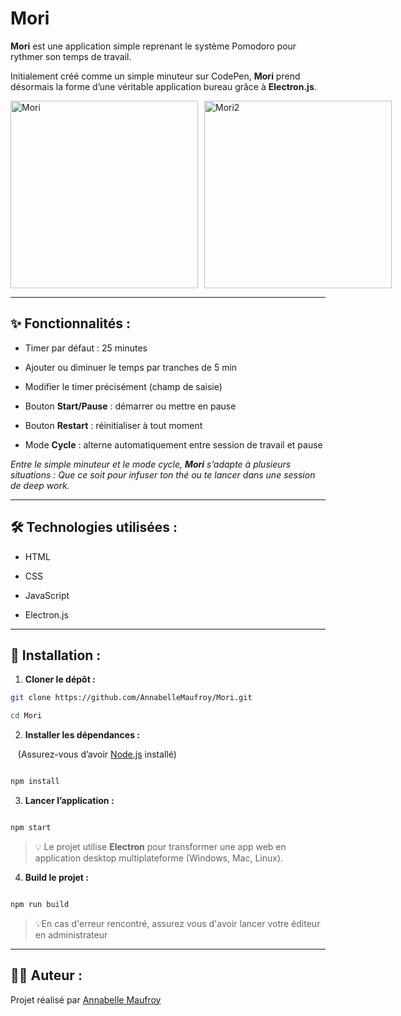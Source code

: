 # Mori

**Mori** est une application simple reprenant le système Pomodoro pour rythmer son temps de travail.  

Initialement créé comme un simple minuteur sur CodePen, **Mori** prend désormais la forme d’une véritable application bureau grâce à **Electron.js**.

<div style="display: flex; gap: 10px;">
  <img src="https://imgur.com/1aAR8l6" alt="Mori" style="width: 300px;">
  <img src="https://imgur.com/GorXInv" alt="Mori2" style="width: 300px;">
</div>

---

## ✨ Fonctionnalités :

- Timer par défaut : 25 minutes  

- Ajouter ou diminuer le temps par tranches de 5 min  

- Modifier le timer précisément (champ de saisie)  

- Bouton **Start/Pause** : démarrer ou mettre en pause  

- Bouton **Restart** : réinitialiser à tout moment  

- Mode **Cycle** : alterne automatiquement entre session de travail et pause

 *Entre le simple minuteur et le mode cycle, **Mori** s’adapte à plusieurs situations :*
*Que ce soit pour infuser ton thé ou te lancer dans une session de deep work.*

---

## 🛠️ Technologies utilisées :

- HTML

- CSS

- JavaScript

- Electron.js

---

## 🚀 Installation :

1. **Cloner le dépôt :**

```bash
git clone https://github.com/AnnabelleMaufroy/Mori.git

cd Mori
```

2. **Installer les dépendances :**

   (Assurez-vous d’avoir [Node.js](https://nodejs.org) installé)

```bash

npm install

```

3. **Lancer l’application :**

```bash

npm start

```


> 💡 Le projet utilise **Electron** pour transformer une app web en application desktop multiplateforme (Windows, Mac, Linux).

4. **Build le projet :**

```bash

npm run build

```

> 💡En cas d'erreur rencontré, assurez vous d'avoir lancer votre éditeur en administrateur 
---

## 👩‍💻 Auteur :

Projet réalisé par [Annabelle Maufroy](https://github.com/AnnabelleMaufroy)  
